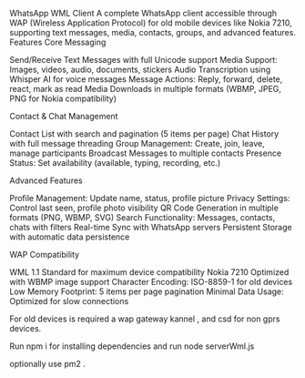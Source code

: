 WhatsApp WML Client
A complete WhatsApp client accessible through WAP (Wireless Application Protocol) for old mobile devices like Nokia 7210, supporting text messages, media, contacts, groups, and advanced features.
Features
Core Messaging

Send/Receive Text Messages with full Unicode support
Media Support: Images, videos, audio, documents, stickers
Audio Transcription using Whisper AI for voice messages
Message Actions: Reply, forward, delete, react, mark as read
Media Downloads in multiple formats (WBMP, JPEG, PNG for Nokia compatibility)

Contact & Chat Management

Contact List with search and pagination (5 items per page)
Chat History with full message threading
Group Management: Create, join, leave, manage participants
Broadcast Messages to multiple contacts
Presence Status: Set availability (available, typing, recording, etc.)

Advanced Features

Profile Management: Update name, status, profile picture
Privacy Settings: Control last seen, profile photo visibility
QR Code Generation in multiple formats (PNG, WBMP, SVG)
Search Functionality: Messages, contacts, chats with filters
Real-time Sync with WhatsApp servers
Persistent Storage with automatic data persistence

WAP Compatibility

WML 1.1 Standard for maximum device compatibility
Nokia 7210 Optimized with WBMP image support
Character Encoding: ISO-8859-1 for old devices
Low Memory Footprint: 5 items per page pagination
Minimal Data Usage: Optimized for slow connections

For old devices is required a wap gateway kannel , and csd for non gprs devices.


Run npm i for installing dependencies
and run node serverWml.js

optionally use pm2 .
